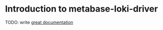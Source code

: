 # Introduction to metabase-loki-driver

TODO: write [great documentation](http://jacobian.org/writing/what-to-write/)
